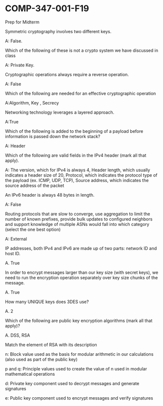 # COMP-347-001-F19

Prep for Midterm

Symmetric cryptography involves two different keys.

A: False.

Which of the following of these is not a crypto system we have discussed in class

A: Private Key.

Cryptographic operations always require a reverse operation.

A: False

Which of the following are needed for an effective cryptographic operation

A:Algorithm, Key , Secrecy

Networking technology leverages a layered approach.

A:True

Which of the following is added to the beginning of a payload before information is passed down the network stack?

A: Header

Which of the following are valid fields in the IPv4 header (mark all that apply).

A: The version, which for IPv4 is always 4, Header length, which usually indicates a header size of 20, Protocol, which indicates the protocol type of the payload (ex. ICMP, UDP, TCP), Source address, which indicates the source address of the packet

An IPv6 header is always 48 bytes in length.

A: False

Routing protocols that are slow to converge, use aggregation to limit the number of known prefixes, provide bulk updates to configured neighbors and support knowledge of multiple ASNs would fall into which category (select the one best option)

A: External

IP addresses, both IPv4 and IPv6 are made up of two parts: network ID and host ID.

A. True

In order to encrypt messages larger than our key size (with secret keys), we need to run the encryption operation separately over key size chunks of the message.

A. True

How many UNIQUE keys does 3DES use?
  
  A. 2

Which of the following are public key encryption algorithms (mark all that apply)?

A. DSS, RSA		

Match the element of RSA with its description

n: Block value used as the basis for modular arithmetic in our calculations (also used as part of the public key)

p and q: Principle values used to create the value of n used in modular mathematical operations

d: Private key component used to decrypt messages and generate signatures

e: Public key component used to encrypt messages and verify signatures





